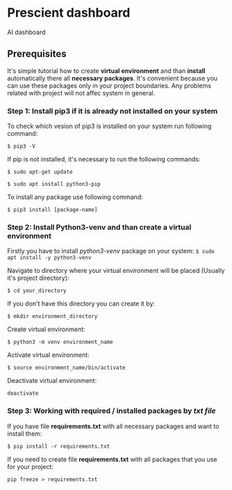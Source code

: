 # Prescient dashboard
AI dashboard

## Prerequisites
It's simple tutorial how to create **virtual environment** and than **install** automatically there all **necessary packages**.
It's convenient because you can use these packages only in your project boundaries. Any problems related with project will not affec system in general.
### Step 1: Install pip3 if it is already not installed on your system
To check which vesion of pip3 is installed on your system run following command: 

`$ pip3 -V`

If pip is not installed, it's necessary to run the following commands:

`$ sudo apt-get update`

`$ sudo apt install python3-pip`

To install any package use following command:

`$ pip3 install [package-name]`

### Step 2: Install Python3-venv and than create a virtual environment
Firstly you have to install *python3-venv* package on your system:
`$ sudo apt install -y python3-venv`

Navigate to directory where your virtual environment will be placed (Usually it's project directory):

`$ cd your_directory`

If you don't have this directory you can create it by:

`$ mkdir environment_directory`

Create virtual environment:

`$ python3 -m venv environment_name`

Activate virtual environment:

`$ source environment_name/bin/activate`

Deactivate virtual environment:

`deactivate`

### Step 3: Working with required / installed packages by *txt file*
If you have file **requirements.txt** with all necessary packages and want to install them:

`$ pip install -r requirements.txt`

If you need to create file **requirements.txt** with all packages that you use for your project:

`pip freeze > requirements.txt`
